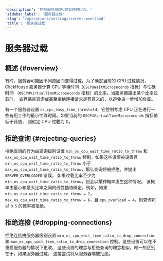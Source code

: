 ```yaml
---
'description': '控制服务器CPU过载时的行为。'
'sidebar_label': '服务器过载'
'slug': '/operations/settings/server-overload'
'title': '服务器过载'
---
```



# 服务器过载

## 概述 {#overview}

有时，服务器可能因不同原因而变得过载。为了确定当前的 CPU 过载情况，
ClickHouse 服务器计算 CPU 等待时间（`OSCPUWaitMicroseconds` 指标）与忙碌时间
（`OSCPUVirtualTimeMicroseconds` 指标）的比率。当服务器超出某个比率过载时，
丢弃某些查询或甚至拒绝连接请求是有意义的，以避免进一步增加负载。

有一个服务器设置 `os_cpu_busy_time_threshold`，它控制考虑 CPU
正在进行一些有用工作的最小忙碌时间。如果当前的 `OSCPUVirtualTimeMicroseconds` 指标值低于此值，
则假定 CPU 过载为 0。

## 拒绝查询 {#rejecting-queries}

拒绝查询的行为由查询级别设置 `min_os_cpu_wait_time_ratio_to_throw` 和
`max_os_cpu_wait_time_ratio_to_throw` 控制。如果这些设置被设置且 `min_os_cpu_wait_time_ratio_to_throw` 小于
`max_os_cpu_wait_time_ratio_to_throw`，那么查询将被拒绝，并抛出 `SERVER_OVERLOADED` 错误，
如果过载比率至少为 `min_os_cpu_wait_time_ratio_to_throw`，则会以某种概率发生这种情况。
该概率由最小和最大比率之间的线性插值确定。例如，如果 `min_os_cpu_wait_time_ratio_to_throw = 2`，
`max_os_cpu_wait_time_ratio_to_throw = 6`，且 `cpu_overload = 4`，则查询将以 `0.5` 的概率被拒绝。

## 拒绝连接 {#dropping-connections}

拒绝连接由服务器级别设置 `min_os_cpu_wait_time_ratio_to_drop_connection` 和
`max_os_cpu_wait_time_ratio_to_drop_connection` 控制。这些设置可以在不重启服务器的情况下更改。
这些设置的理念与拒绝查询的理念相似。唯一的区别在于，如果服务器过载，
连接尝试将从服务器端被拒绝。
